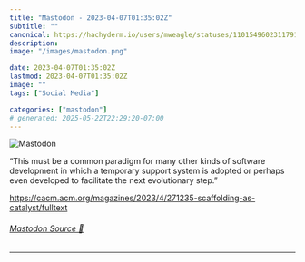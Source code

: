 ```yaml
---
title: "Mastodon - 2023-04-07T01:35:02Z"
subtitle: ""
canonical: https://hachyderm.io/users/mweagle/statuses/110154960231179127
description:
image: "/images/mastodon.png"

date: 2023-04-07T01:35:02Z
lastmod: 2023-04-07T01:35:02Z
image: ""
tags: ["Social Media"]

categories: ["mastodon"]
# generated: 2025-05-22T22:29:20-07:00
---
```

![Mastodon](/images/mastodon.png)

<p>“This must be a common paradigm for many other kinds of software development in which a temporary support system is adopted or perhaps even developed to facilitate the next evolutionary step.”</p><p><a href="https://cacm.acm.org/magazines/2023/4/271235-scaffolding-as-catalyst/fulltext" target="_blank" rel="nofollow noopener noreferrer" translate="no"><span class="invisible">https://</span><span class="ellipsis">cacm.acm.org/magazines/2023/4/</span><span class="invisible">271235-scaffolding-as-catalyst/fulltext</span></a></p>


###### [Mastodon Source 🐘](https://hachyderm.io/@mweagle/110154960231179127)

___
